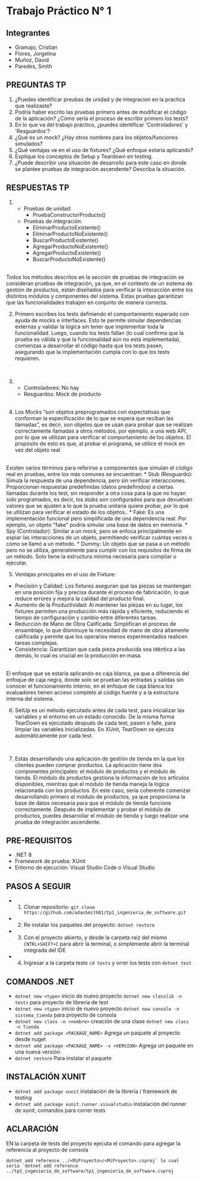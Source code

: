 # Trabajo Práctico N° 1

## Integrantes
- Gramajo, Cristian
- Flores, Jorgelina
- Muñoz, David
- Paredes, Smith
 
## PREGUNTAS TP
1. ¿Puedes identificar preubas de unidad y de integracion en la practica que realizaste?
2. Podría haber escrito las pruebas primero antes de modificar el código de la aplicación?
¿Cómo sería el proceso de escribir primero los tests?
3. En lo que va del trabajo práctico, ¿puedes identificar 'Controladores' y 'Resguardos'?
4. ¿Qué es un mock? ¿Hay otros nombres para los objetos/funciones simulados? 
5. ¿Qué ventajas ve en el uso de fixtures? ¿Qué enfoque estaría aplicando?
6. Explique los conceptos de Setup y Teardown en testing.
7. ¿Puede describir una situación de desarrollo para este caso en donde se plantee pruebas de
integración ascendente? Describa la situación.


## RESPUESTAS TP
1. 
    - Pruebas de unidad:
        - PruebaConstructorProducto()
    - Pruebas de integración:
        - EliminarProductoExistente()
        - EliminarProductoNoExistente()
        - BuscarProductoExistente()
        - AgregarProductoNoExistente()
        - AgregarProductoExistente()
        - BuscarProductoNoExistente()

<br>
    Todos los métodos descritos en la sección de pruebas de integración se consideran pruebas de integración, ya que, en el contexto de un sistema de gestión de productos, están diseñados para verificar la interacción entre los distintos módulos y componentes del sistema. Estas pruebas garantizan que las funcionalidades trabajen en conjunto de manera correcta.
<br>

2. Primero escribes los tests definiendo el comportamiento esperado con ayuda de mocks e interfaces. Esto te permite simular dependencias externas y validar la lógica sin tener que implementar toda la funcionalidad. Luego, cuando los tests fallan (lo cual confirma que la prueba es válida y que la funcionalidad aún no está implementada), comienzas a desarrollar el código hasta que los tests pasen, asegurando que la implementación cumpla con lo que los tests requieren.

<br>

3. - Controladores: No hay
    - Resguardos: Mock de producto 
    
    <br>
4. Los Mocks “son objetos preprogramados con expectativas que conforman la especificación de lo que se espera que reciban las llamadas”, es decir, son objetos que se usan para probar que se realizan correctamente llamadas a otros métodos, por ejemplo, a una web API, por lo que se utilizan para verificar el comportamiento de los objetos. El propósito de esto es que, al probar el programa, se utilice el mock en vez del objeto real.
<br>
Existen varios términos para referirse a componentes que simulan el código real en pruebas, entre los más comunes se encuentran:
* Stub (Resguardo): Simula la respuesta de una dependencia, pero sin verificar interacciones.
Proporcionan respuestas predefinidas (datos predefinidos) a ciertas llamadas durante los test, sin responder a otra cosa para la que no hayan sido programados, es decir, los stubs son configurados para que devuelvan valores que se ajusten a lo que la prueba unitaria quiere probar, por lo que se utilizan para verificar el estado de los objetos..
* Fake: Es una implementación funcional pero simplificada de una dependencia real. Por ejemplo, un objeto "fake" podría simular una base de datos en memoria.
* Spy (Controlador): Similar a un mock, pero se enfoca principalmente en espiar las interacciones de un objeto, permitiendo verificar cuántas veces o cómo se llamó a un método.
* Dummy: Un objeto que se pasa a un método pero no se utiliza, generalmente para cumplir con los requisitos de firma de un método. Solo tiene la estructura mínima necesaria para compilar o ejecutar.

<br>

 5.  Ventajas principales en el uso de Fixture:
 * Precisión y Calidad: Los fixtures aseguran que las piezas se mantengan en una posición fija y precisa durante el proceso de fabricación, lo que reduce errores y mejora la calidad del producto final.
 * Aumento de la Productividad: Al mantener las piezas en su lugar, los fixtures permiten una producción más rápida y eficiente, reduciendo el tiempo de configuración y cambio entre diferentes tareas.
 * Reducción de Mano de Obra Calificada: Simplifican el proceso de ensamblaje, lo que disminuye la necesidad de mano de obra altamente calificada y permite que los operarios menos experimentados realicen tareas complejas.
 * Consistencia: Garantizan que cada pieza producida sea idéntica a las demás, lo cual es crucial en la producción en masa.

 <br>
 El enfoque que se estaría aplicando es caja blanca, ya que a diferencia del enfoque de caja negra, donde solo se prueban las entradas y salidas sin conocer el funcionamiento interno, en el enfoque de caja blanca los evaluadores tienen acceso completo al código fuente y a la estructura interna del sistema.
 
 <br>

 6. SetUp es un método ejecutado antes de cada test, para inicializar las variables y el entorno en un estado conocido. De la misma forma TearDown es ejecutado después de cada test, pasen o falle, para limpiar las variables inicializadas.
 En XUnit, TearDown se ejecuta automáticamente por cada test.
 
 <br>
 
 7. Estás desarrollando una aplicación de gestión de tienda en la que los clientes pueden comprar productos. La aplicación tiene dos componentes principales: el módulo de productos y el módulo de tienda. El módulo de productos gestiona la información de los artículos disponibles, mientras que el módulo de tienda maneja la lógica relacionada con los productos. 
 En este caso, sería coherente comenzar desarrollando primero el módulo de productos, ya que proporciona la base de datos necesaria para que el módulo de tienda funcione correctamente. Después de implementar y probar el módulo de productos, puedes desarrollar el módulo de tienda y luego realizar una prueba de integración ascendente. 


## PRE-REQUISITOS
- .NET 8
- Framework de prueba: XUnit
- Entorno de ejecución: Visual Studio Code o Visual Studio

## PASOS A SEGUIR
- 1. Clonar repositorio: `git clone https://github.com/adanSmith01/tp1_ingenieria_de_software.git`
- 2. Re instalar los paquetes del proyecto: `dotnet restore` 
- 3. Con el proyecto abierto, y desde la carpeta raíz del mismo `CNTRL+SHIFT+C` para abrir la terminal, o simplemente abrir la terminal integrada del IDE
- 4. Ingresar a la carpeta tests `cd tests` y orrer los tests con `dotnet test`


## COMANDOS .NET
- `dotnet new <type>` inicio de nuevo proyecto `dotnet new classlib -n tests` para proyecto de libreria de test
- `dotnet new <type>` inicio de nuevo proyecto `dotnet new console -n sistema_tienda` para proyecto de consola
- `dotnet new class -n <nombre>` creación de una clase `dotnet new class -n Tienda`
- `dotnet add package <PACKAGE_NAME>` Agrega un paquete al proyecto desde nuget
- `dotnet add package <PACKAGE_NAME> -v <VERSION>` Agrega un paquete en una nueva versión
- `dotnet restore` Para instalar el paquete

## INSTALACIÓN XUNIT
- `dotnet add package xunit` instalación de la librería / framework de testing
- `dotnet add package xunit.runner.visualstudio` instalación del runner de xunit, comandos para correr tests

## ACLARACIÓN
EN la carpeta de tests del proyecto ejecuta el comando para agregar la referencia al proyecto de consola

```dotnet add reference ../<MiProyecto>/<MiProyecto>.csproj` lo cual sería `dotnet add reference ../tp1_ingenieria_de_software/tp1_ingenieria_de_software.csproj```
